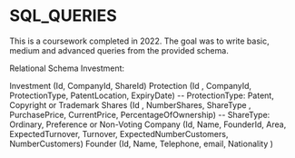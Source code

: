 # SQL_QUERIES
This is a coursework completed in 2022. The goal was to write basic, medium and advanced queries from the provided schema.

Relational Schema Investment:

Investment (Id, CompanyId, ShareId)
Protection (Id , CompanyId, ProtectionType, PatentLocation, ExpiryDate)
          -- ProtectionType: Patent, Copyright or Trademark
Shares (Id , NumberShares, ShareType , PurchasePrice, CurrentPrice, PercentageOfOwnership)
            -- ShareType: Ordinary, Preference or Non-Voting
Company (Id, Name, FounderId, Area, ExpectedTurnover, Turnover, ExpectedNumberCustomers, NumberCustomers)
Founder (Id, Name, Telephone, email, Nationality )
